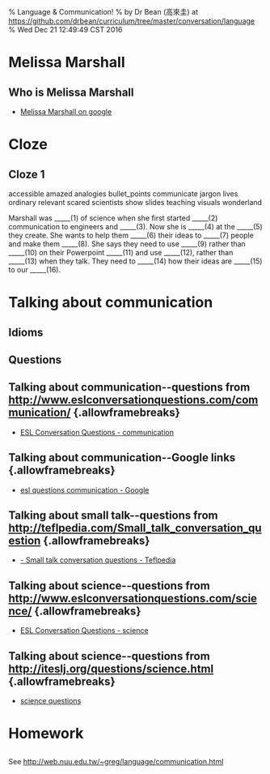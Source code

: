 % Language & Communication!
% by Dr Bean (高來圭) at https://github.com/drbean/curriculum/tree/master/conversation/language
% Wed Dec 21 12:49:49 CST 2016

# Melissa Marshall

## Who is Melissa Marshall

- [Melissa Marshall on google](http://www.google.com.tw/search?q=%22penn+state%22+%22melissa+marshall%22&num=100)


# Cloze

## Cloze 1

accessible
amazed
analogies
bullet_points
communicate
jargon
lives
ordinary
relevant
scared
scientists
show
slides
teaching
visuals
wonderland

Marshall was _____(1) of science when she first started _____(2) communication to engineers and _____(3). Now she is _____(4) at the _____(5) they create. She wants to help them _____(6) their ideas to _____(7) people and make them _____(8). She says they need to use _____(9) rather than _____(10) on their Powerpoint _____(11) and use _____(12), rather than _____(13) when they talk. They need to _____(14) how their ideas are _____(15) to our _____(16).

# Talking about communication

## Idioms

## Questions

## Talking about communication--questions from http://www.eslconversationquestions.com/communication/ {.allowframebreaks}

- [ESL Conversation Questions - communication](http://www.eslconversationquestions.com/communication/)

## Talking about communication--Google links {.allowframebreaks}

- [esl questions communication - Google  ](http://www.google.com.tw/search?q=esl+questions+communication&num=100)

## Talking about small talk--questions from http://teflpedia.com/Small_talk_conversation_question {.allowframebreaks}

- [- Small talk conversation questions - Teflpedia](http://teflpedia.com/Small_talk_conversation_questions)

## Talking about science--questions from http://www.eslconversationquestions.com/science/ {.allowframebreaks}

- [ESL Conversation Questions - science](http://www.eslconversationquestions.com/science/)

## Talking about science--questions from http://iteslj.org/questions/science.html {.allowframebreaks}

- [science questions](http://iteslj.org/questions/science.html )


# Homework

##

See <a href="http://web.nuu.edu.tw/~greg/language/communication.html">http://web.nuu.edu.tw/~greg/language/communication.html</a>
